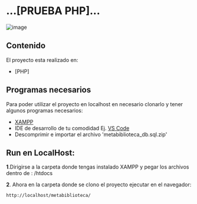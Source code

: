 # ...[PRUEBA PHP]...

![ image ](./localhost_metabiblioteca_todos.php.png)

## Contenido

El proyecto esta realizado en:

- [PHP]

## Programas necesarios

Para poder utilizar el proyecto en localhost en necesario clonarlo y tener algunos programas necesarios:

- [XAMPP](https://www.apachefriends.org/es/index.html)
- IDE de desarrollo de tu comodidad Ej. [VS Code](https://code.visualstudio.com/download)
- Descomprimir e importar el archivo 'metabiblioteca_db.sql.zip'


## Run en LocalHost:

**1**.Dirigirse a la carpeta donde tengas instalado XAMPP y pegar los archivos dentro de : /htdocs


**2**. Ahora en la carpeta donde se clono el proyecto ejecutar en el navegador:

```bash
http://localhost/metabiblioteca/
```

